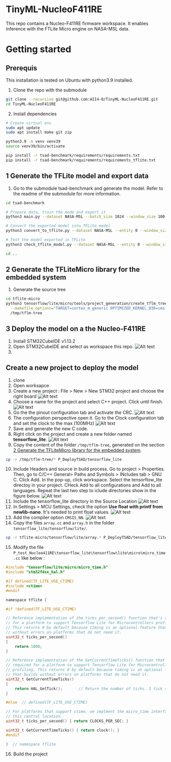 # TinyML-NucleoF411RE
This repo contains a Nucleo-F411RE firmware workspace. It enables inference with the FTLite Micro engine on NASA-MSL data. 

# Getting started

## Prerequis

This installation is tested on Ubuntu with python3.9 installed.

1. Clone the repo with the submodule
```bash
git clone --recursive git@github.com:AII4-0/TinyML-NucleoF411RE.git
cd TinyML-NucleoF411RE
```

2. Install dependencies
```bash
# Create virtual env
sudo apt update
sudo apt install make git zip

python3.9 -m venv venv39
source venv39/bin/activate

pip install -r tsad-benchmark/requirements/requirements.txt
pip install -r tsad-benchmark/requirements/requirements_tflite.txt
```

## 1 Generate the TFLite model and export data

1. Go to the submodule tsad-benchmark and generate the model. Refer to the readme of the submodule for more information.
```bash
cd tsad-benchmark

# Prepare data, train the mode and export it
python3 main.py --dataset NASA-MSL --batch_size 1024 --window_size 100 --model LSTM --epochs 10 --hidden_size 256 --num_layers 2 --dropout 0 --prediction_length 1 --learning_rate 0.001 --export_folder ../output

# Convert the exported model into TFLite model
python3 convert_to_tflite.py --dataset NASA-MSL --entity 0 --window_size 100 --model ../output/lstm_0.pt

# Test the model exported in TFLite
python3 check_tflite_model.py --dataset NASA-MSL --entity 0 --window_size 100 --pytorch_model ../output/lstm_0.pt --tflite_model ../output/lstm_0.tflite

cd ..
```

## 2 Generate the TFLiteMicro library for the embedded system

1. Generate the source tree
```bash
cd tflite-micro
python3 tensorflow/lite/micro/tools/project_generation/create_tflm_tree.py \
  --makefile_options="TARGET=cortex_m_generic OPTIMIZED_KERNEL_DIR=cmsis_nn TARGET_ARCH=project_generation" \
  /tmp/tflm-tree
```

## 3 Deploy the model on a the Nucleo-F411RE

1. Install STM32CubeIDE v1.13.2
2. Open STM32CubeIDE and select as workspace this repo.
    ![Alt text](docs/images/workspace.png)
3. 


## Create a new project to deploy the model

1. clone
2. Open worksapce
3. Create a new project : File > New > New STM32 project and choose the right board
    ![Alt text](docs/images/project.png)
4. Choose a name for the project and select C++ project. Click until finish.
    ![Alt text](docs/images/project2.png)
5. Go the the pinout configuration tab and activate the CRC.
    ![Alt text](docs/images/pinout.png)
6. The configuration perspective open it. Go to the Clock configuration tab and set the clock to the max (100MHz)
    ![Alt text](docs/images/clock.png)
7. Save and generate the new C code.
8. Right click on the project and create a new folder named **tensorflow_lite**.
    ![Alt text](docs/images/folder.png)
9. Copy the content of the folder `/tmp/tflm-tree`, generated on the section [2 Generate the TFLiteMicro library for the embedded system](##-2-Generate-the-TFLiteMicro-library-for-the-embedded-system).
```bash
cp -r /tmp/tflm-tree/* P_DeployTSAD/tensorflow_lite
```
10. Include Headers and source in build process. Go to project > Properties. Then, go to C/C++ General> Paths and Symbols > INcludes tab > GNU C. Click Add. In the pop-up, click workspace. Select the tensorflow_lite directoy in your project. CHeck Add to all configurations and Add to all languages. Repeat the last two step to iclude directories show in the figure below.
    ![Alt text](docs/images/include.png)
11. Include the tensorflow_lite directory in the Source Location
    ![Alt text](docs/images/source.png)
12. In Settings > MCU Settings, check the option **Use float with printf from newlib-nano**. It's needed to print float values.
    ![Alt text](<docs/images/MCU settings.png>)
13. Add the compiler option `CMSIS_NN`.
![Alt text](docs/images/CMSIS.png)
14. Copy the files `array.cc` and `array.h` in the folder `tensorflow_lite/tensorflow/lite/`.
```bash
cp -r tflite-micro/tensorflow/lite/array.* P_DeployTSAD/tensorflow_lite/tensorflow/lite
```
15. Modify the file `P_test_Nucleo411RE\tensorflow_lite\tensorflow\lite\micro\micro_time.cc` like below :
```c
#include "tensorflow/lite/micro/micro_time.h"
#include "stm32f4xx_hal.h"

#if defined(TF_LITE_USE_CTIME)
#include <ctime>
#endif

namespace tflite {

#if !defined(TF_LITE_USE_CTIME)

// Reference implementation of the ticks_per_second() function that's required
// for a platform to support Tensorflow Lite for Microcontrollers profiling.
// This returns 0 by default because timing is an optional feature that builds
// without errors on platforms that do not need it.
uint32_t ticks_per_second()
{
	return 1000;
}

// Reference implementation of the GetCurrentTimeTicks() function that's
// required for a platform to support Tensorflow Lite for Microcontrollers
// profiling. This returns 0 by default because timing is an optional feature
// that builds without errors on platforms that do not need it.
uint32_t GetCurrentTimeTicks()
{
	return HAL_GetTick();		// Return the number of ticks. 1 tick == 1ms
}

#else  // defined(TF_LITE_USE_CTIME)

// For platforms that support ctime, we implment the micro_time interface in
// this central location.
uint32_t ticks_per_second() { return CLOCKS_PER_SEC; }

uint32_t GetCurrentTimeTicks() { return clock(); }
#endif

}  // namespace tflite
```
16. Build the project